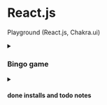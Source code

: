 # React.js

Playground (React.js, Chakra.ui)


<details><summary>

### Bingo game

</summary>

![image](https://github.com/plamenjm/react-chakra/assets/56994434/09b957fd-b2a8-4f50-a089-1427c6af080a)

![image](https://github.com/plamenjm/react-chakra/assets/56994434/fa13281f-95ab-4946-8be6-30435aa04fa5)

</details>


<details><summary>

#### done installs and todo notes

</summary>

```
$ npx create-react-app react-chakra --template @chakra-ui
```

</details>

